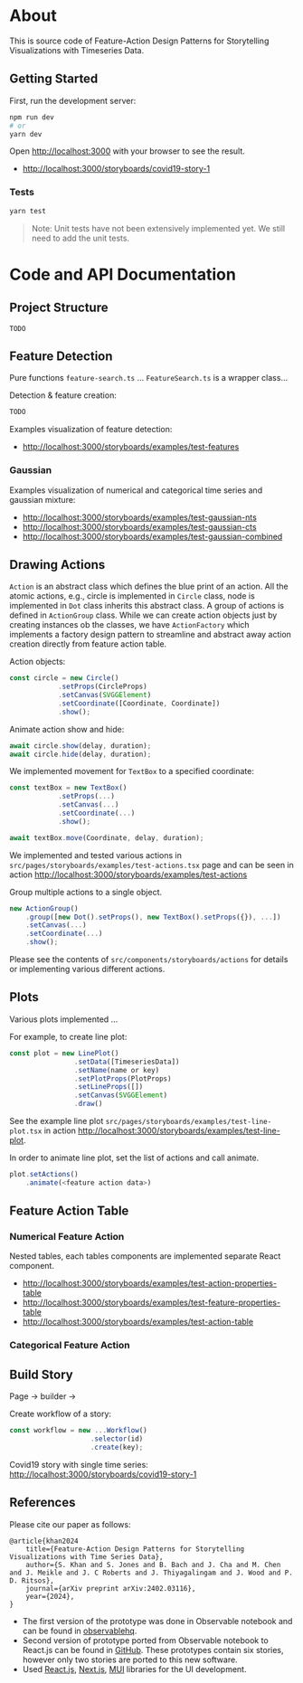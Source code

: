 # About

This is source code of Feature-Action Design Patterns for Storytelling Visualizations with Timeseries Data.

## Getting Started

First, run the development server:

```bash
npm run dev
# or
yarn dev
```

Open [http://localhost:3000](http://localhost:3000) with your browser to see the result.

- <http://localhost:3000/storyboards/covid19-story-1>

### Tests

```sh
yarn test
```

> Note: Unit tests have not been extensively implemented yet. We still need to add the unit tests.

# Code and API Documentation

## Project Structure

```
TODO
```

## Feature Detection

Pure functions `feature-search.ts` ... `FeatureSearch.ts` is  a wrapper class...

Detection & feature creation:

```ts
TODO
```

Examples visualization of feature detection:

- <http://localhost:3000/storyboards/examples/test-features>

### Gaussian

Examples visualization of numerical and categorical time series and gaussian mixture:

- <http://localhost:3000/storyboards/examples/test-gaussian-nts>
- <http://localhost:3000/storyboards/examples/test-gaussian-cts>
- <http://localhost:3000/storyboards/examples/test-gaussian-combined>

## Drawing Actions

`Action` is an abstract class which defines the blue print of an action. All the atomic actions, e.g., circle is implemented in `Circle` class, node is implemented in `Dot` class inherits this abstract class. A group of actions is defined in `ActionGroup` class. While we can create action objects just by creating instances ob the classes, we have `ActionFactory` which implements a factory design pattern to streamline and abstract away action creation directly from feature action table.

Action objects:

```ts
const circle = new Circle()
            .setProps(CircleProps)
            .setCanvas(SVGGElement)
            .setCoordinate([Coordinate, Coordinate])
            .show();
```

Animate action show and hide:

```ts
await circle.show(delay, duration);
await circle.hide(delay, duration);
```

We implemented movement for `TextBox` to a specified coordinate:

```ts
const textBox = new TextBox()
            .setProps(...)
            .setCanvas(...)
            .setCoordinate(...)
            .show();

await textBox.move(Coordinate, delay, duration);
```

We implemented and tested various actions in `src/pages/storyboards/examples/test-actions.tsx` page and can be seen in action <http://localhost:3000/storyboards/examples/test-actions>

Group multiple actions to a single object.

```ts
new ActionGroup()
    .group([new Dot().setProps(), new TextBox().setProps({}), ...])
    .setCanvas(...)
    .setCoordinate(...)
    .show();
```

Please see the contents of `src/components/storyboards/actions` for details or implementing various different actions.

## Plots

Various plots implemented ...

For example, to create line plot:

```ts
const plot = new LinePlot()
                .setData([TimeseriesData])
                .setName(name or key)
                .setPlotProps(PlotProps)
                .setLineProps([])
                .setCanvas(SVGGElement)
                .draw()

```

See the example line plot `src/pages/storyboards/examples/test-line-plot.tsx` in action <http://localhost:3000/storyboards/examples/test-line-plot>.

In order to animate line plot, set the list of actions and call animate.

```ts
plot.setActions()
    .animate(<feature action data>)
```

## Feature Action Table

### Numerical Feature Action

Nested tables, each tables components are implemented separate React component.

- <http://localhost:3000/storyboards/examples/test-action-properties-table>
- <http://localhost:3000/storyboards/examples/test-feature-properties-table>
- <http://localhost:3000/storyboards/examples/test-action-table>

### Categorical Feature Action

## Build Story

Page -> builder ->

Create workflow of a story:

```ts
const workflow = new ...Workflow()
                    .selector(id)
                    .create(key);
```

Covid19 story with single time series: <http://localhost:3000/storyboards/covid19-story-1>

## References

Please cite our paper as follows:

```
@article{khan2024
    title={Feature-Action Design Patterns for Storytelling Visualizations with Time Series Data}, 
    author={S. Khan and S. Jones and B. Bach and J. Cha and M. Chen and J. Meikle and J. C Roberts and J. Thiyagalingam and J. Wood and P. D. Ritsos},
    journal={arXiv preprint arXiv:2402.03116},
    year={2024},
}
```

- The first version of the prototype was done in  Observable notebook and can be found in [observablehq](https://observablehq.com/d/0a6e9c35a809660e).
- Second version of prototype ported from Observable notebook to React.js can be found in [GitHub](https://github.com/saifulkhan/storytelling-vis-v.0.1). These prototypes contain six stories, however only two stories are ported to this new software.
- Used [React.js](https://react.dev), [Next.js](https://github.com/vercel/next.js), [MUI](https://mui.com) libraries for the UI development.
